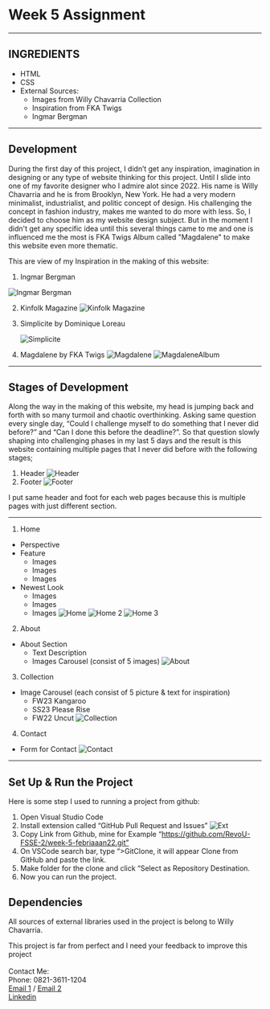 # Week 5 Assignment
---

## INGREDIENTS
- HTML
- CSS
- External Sources:
    - Images from Willy Chavarria Collection
    - Inspiration from FKA Twigs
    - Ingmar Bergman
---

## Development

During the first day of this project, I didn’t get any inspiration, imagination in designing or any type of website thinking for this project. Until I slide into one of my favorite designer who I admire alot since 2022. His name is Willy Chavarria and he is from Brooklyn, New York. He had a very modern minimalist, industrialist, and politic concept of design. His challenging the concept in fashion industry, makes me wanted to do more with less. So, I decided to choose him as my website design subject. But in the moment I didn't get any specific idea until this several things came to me and one is influenced me the most is FKA Twigs Album called "Magdalene" to make this website even more thematic.


This are view of my Inspiration in the making of this website:
1. Ingmar Bergman

![Ingmar Bergman](readme.md%20Documentation/Ingmar%20Inspiration.jpeg)

2. Kinfolk Magazine
![Kinfolk Magazine](readme.md%20Documentation/Inspiration%202.png)
3. Simplicite by Dominique Loreau

    ![Simplicite](readme.md%20Documentation/Inspiration.jpeg)

4. Magdalene by FKA Twigs
![Magdalene](readme.md%20Documentation/Magdalene%201.jpeg)
![MagdaleneAlbum](readme.md%20Documentation/Magdalene%202.jpeg)


---

## Stages of Development

Along the way in the making of this website, my head is jumping back and forth with so many turmoil and chaotic overthinking. Asking same question every single day, “Could I challenge myself to do something that I never did before?” and “Can I done this before the deadline?”. So that question slowly shaping into challenging phases in my last 5 days and the result is this website containing multiple pages that I never did before with the following stages;

1. Header
![Header](readme.md%20Documentation/Header.png)
2. Footer
![Footer](readme.md%20Documentation/Footer.png)

I put same header and foot for each web pages because this is multiple pages with just different section.

---

1. Home
- Perspective
- Feature
    - Images
    - Images
    - Images
- Newest Look
    - Images
    - Images
    - Images
![Home](readme.md%20Documentation/Home%201.png)
![Home 2](readme.md%20Documentation/Home%202.png)
![Home 3](readme.md%20Documentation/Home%203.png)


2. About
- About Section
  - Text Description
  - Images Carousel (consist of 5 images)
![About](readme.md%20Documentation/About.png)

3. Collection
 - Image Carousel (each consist of 5 picture & text for inspiration)
    - FW23 Kangaroo
    - SS23 Please Rise 
    - FW22 Uncut
![Collection](readme.md%20Documentation/Collection.png)

4. Contact
- Form for Contact
![Contact](readme.md%20Documentation/Contact.png)

---

## Set Up & Run the Project
Here is some step I used to running a project from github:
1. Open Visual Studio Code
2. Install extension called “GitHub Pull Request and Issues”
![Ext](readme.md%20Documentation/Running%20FIle.png)
3. Copy Link from Github, mine for Example “https://github.com/RevoU-FSSE-2/week-5-febriaaan22.git”
4. On VSCode search bar, type “>GitClone, it will appear Clone from GitHub and paste the link.
5. Make folder for the clone and click “Select as Repository Destination.
6. Now you can run the project.

## Dependencies

All sources of external libraries used in the project is belong to Willy Chavarria.






This project is far from perfect and I need your feedback to improve this project <br>
<br>
Contact Me: <br>
Phone: 0821-3611-1204 <br>
[Email 1](febriansajaya22@gmail.com) / [Email 2](febriansanjaya22@gmail.com) <br>
[Linkedin](http://linkedin.com/in/ireng-febrian-sanjaya-6a79211a7)

